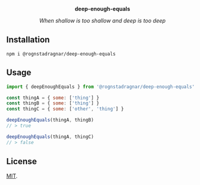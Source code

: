 <p align="center"><strong>deep-enough-equals</strong></p>
<p align="center"><i>When shallow is too shallow and deep is too deep</i></p>

## Installation

```
npm i @rognstadragnar/deep-enough-equals
```

## Usage

```javascript
import { deepEnoughEquals } from '@rognstadragnar/deep-enough-equals'

const thingA = { some: ['thing'] }
const thingB = { some: ['thing'] }
const thingC = { some: ['other', 'thing'] }

deepEnoughEquals(thingA, thingB)
// > true

deepEnoughEquals(thingA, thingC)
// > false
```

## License

[MIT](LICENSE).
